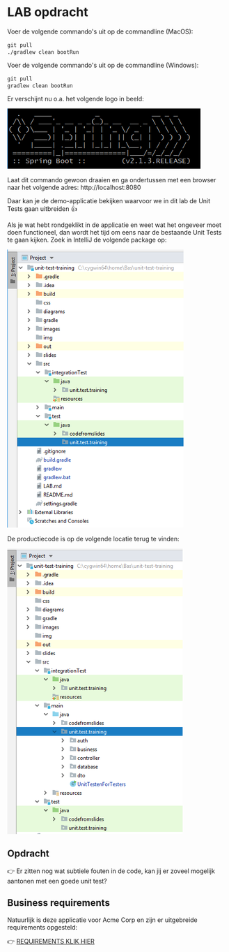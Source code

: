 # LAB opdracht

Voer de volgende commando's uit op de commandline (MacOS):

```
git pull
./gradlew clean bootRun
```

Voer de volgende commando's uit op de commandline (Windows):

```
git pull
gradlew clean bootRun
```

Er verschijnt nu o.a. het volgende logo in beeld:

![Git for Windows, Clone repo vanuit git bash](images/spring-boot.png)

Laat dit commando gewoon draaien en ga ondertussen met een browser naar het volgende adres: http://localhost:8080

Daar kan je de demo-applicatie bekijken waarvoor we in dit lab de Unit Tests gaan uitbreiden 👍

Als je wat hebt rondgeklikt in de applicatie en weet wat het ongeveer moet doen functioneel, dan wordt het tijd om eens naar de bestaande Unit Tests te gaan kijken. 
Zoek in IntelliJ de volgende package op:

![Unit test locatie in IDE](images/unit-test-locatie.png)

De productiecode is op de volgende locatie terug te vinden:

![Unit test locatie in IDE](images/code-locatie.png)

## Opdracht
👉 Er zitten nog wat subtiele fouten in de code, kan jij er zoveel mogelijk aantonen met een goede unit test?
## Business requirements
Natuurlijk is deze applicatie voor Acme Corp en zijn er uitgebreide requirements opgesteld:

👉 [REQUIREMENTS KLIK HIER](REQUIREMENTS.md)

